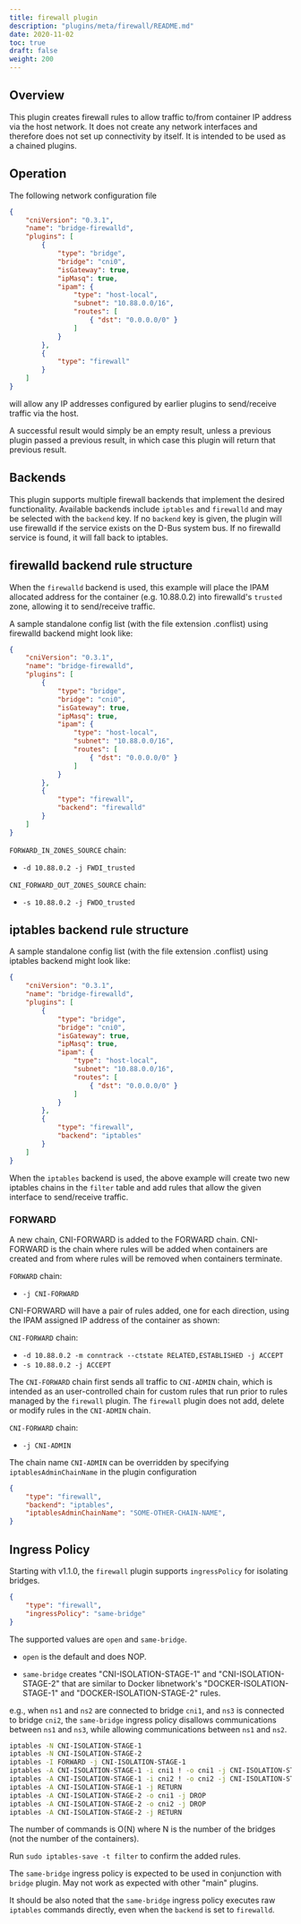 ```yaml
---
title: firewall plugin
description: "plugins/meta/firewall/README.md"
date: 2020-11-02
toc: true
draft: false
weight: 200
---
```


## Overview

This plugin creates firewall rules to allow traffic to/from container IP address via the host network.
It does not create any network interfaces and therefore does not set up connectivity by itself.
It is intended to be used as a chained plugins.

## Operation
The following network configuration file

```json
{
    "cniVersion": "0.3.1",
    "name": "bridge-firewalld",
    "plugins": [
        {
            "type": "bridge",
            "bridge": "cni0",
            "isGateway": true,
            "ipMasq": true,
            "ipam": {
                "type": "host-local",
                "subnet": "10.88.0.0/16",
                "routes": [
                    { "dst": "0.0.0.0/0" }
                ]
            }
        },
        {
            "type": "firewall"
        }
    ]
}
```

will allow any IP addresses configured by earlier plugins to send/receive traffic via the host.

A successful result would simply be an empty result, unless a previous plugin passed a previous result, in which case this plugin will return that previous result.

## Backends

This plugin supports multiple firewall backends that implement the desired functionality.
Available backends include `iptables` and `firewalld` and may be selected with the `backend` key.
If no `backend` key is given, the plugin will use firewalld if the service exists on the D-Bus system bus.
If no firewalld service is found, it will fall back to iptables.

## firewalld backend rule structure
When the `firewalld` backend is used, this example will place the IPAM allocated address for the container (e.g. 10.88.0.2) into firewalld's `trusted` zone, allowing it to send/receive traffic.


A sample standalone config list (with the file extension .conflist) using firewalld backend might
look like:

```json
{
    "cniVersion": "0.3.1",
    "name": "bridge-firewalld",
    "plugins": [
        {
            "type": "bridge",
            "bridge": "cni0",
            "isGateway": true,
            "ipMasq": true,
            "ipam": {
                "type": "host-local",
                "subnet": "10.88.0.0/16",
                "routes": [
                    { "dst": "0.0.0.0/0" }
                ]
            }
        },
        {
            "type": "firewall",
            "backend": "firewalld"
        }
    ]
}
```


`FORWARD_IN_ZONES_SOURCE` chain:
- `-d 10.88.0.2 -j FWDI_trusted`

`CNI_FORWARD_OUT_ZONES_SOURCE` chain:
- `-s 10.88.0.2 -j FWDO_trusted`


## iptables backend rule structure

A sample standalone config list (with the file extension .conflist) using iptables backend might
look like:

```json
{
    "cniVersion": "0.3.1",
    "name": "bridge-firewalld",
    "plugins": [
        {
            "type": "bridge",
            "bridge": "cni0",
            "isGateway": true,
            "ipMasq": true,
            "ipam": {
                "type": "host-local",
                "subnet": "10.88.0.0/16",
                "routes": [
                    { "dst": "0.0.0.0/0" }
                ]
            }
        },
        {
            "type": "firewall",
            "backend": "iptables"
        }
    ]
}
```

When the `iptables` backend is used, the above example will create two new iptables chains in the `filter` table and add rules that allow the given interface to send/receive traffic.

### FORWARD
A new chain, CNI-FORWARD is added to the FORWARD chain.  CNI-FORWARD is the chain where rules will be added
when containers are created and from where rules will be removed when containers terminate.

`FORWARD` chain:
- `-j CNI-FORWARD`

CNI-FORWARD will have a pair of rules added, one for each direction, using the IPAM assigned IP address
of the container as shown:

`CNI-FORWARD` chain:
- `-d 10.88.0.2 -m conntrack --ctstate RELATED,ESTABLISHED -j ACCEPT`
- `-s 10.88.0.2 -j ACCEPT`

The `CNI-FORWARD` chain first sends all traffic to `CNI-ADMIN` chain, which is intended as an user-controlled chain for custom rules that run prior to rules managed by the `firewall` plugin. The `firewall` plugin does not add, delete or modify rules in the `CNI-ADMIN` chain.

`CNI-FORWARD` chain:
- `-j CNI-ADMIN`

The chain name `CNI-ADMIN` can be overridden by specifying `iptablesAdminChainName` in the plugin configuration

```json
{
    "type": "firewall",
    "backend": "iptables",
    "iptablesAdminChainName": "SOME-OTHER-CHAIN-NAME",
}
```

## Ingress Policy

Starting with v1.1.0, the `firewall` plugin supports `ingressPolicy` for isolating bridges.
```json
{
    "type": "firewall",
    "ingressPolicy": "same-bridge"
}
```

The supported values are `open` and `same-bridge`.

- `open` is the default and does NOP.

- `same-bridge` creates "CNI-ISOLATION-STAGE-1" and "CNI-ISOLATION-STAGE-2"
that are similar to Docker libnetwork's "DOCKER-ISOLATION-STAGE-1" and
"DOCKER-ISOLATION-STAGE-2" rules.

e.g., when `ns1` and `ns2` are connected to bridge `cni1`, and `ns3` is
connected to bridge `cni2`, the `same-bridge` ingress policy disallows
communications between `ns1` and `ns3`, while allowing communications
between `ns1` and `ns2`.

```bash
iptables -N CNI-ISOLATION-STAGE-1
iptables -N CNI-ISOLATION-STAGE-2
iptables -I FORWARD -j CNI-ISOLATION-STAGE-1
iptables -A CNI-ISOLATION-STAGE-1 -i cni1 ! -o cni1 -j CNI-ISOLATION-STAGE-2
iptables -A CNI-ISOLATION-STAGE-1 -i cni2 ! -o cni2 -j CNI-ISOLATION-STAGE-2
iptables -A CNI-ISOLATION-STAGE-1 -j RETURN
iptables -A CNI-ISOLATION-STAGE-2 -o cni1 -j DROP
iptables -A CNI-ISOLATION-STAGE-2 -o cni2 -j DROP
iptables -A CNI-ISOLATION-STAGE-2 -j RETURN
```

The number of commands is O(N) where N is the number of the bridges (not the number of the containers).

Run `sudo iptables-save -t filter` to confirm the added rules.

The `same-bridge` ingress policy is expected to be used in conjunction
with `bridge` plugin. May not work as expected with other "main" plugins.

It should be also noted that the `same-bridge` ingress policy executes
raw `iptables` commands directly, even when the `backend` is set to `firewalld`.
